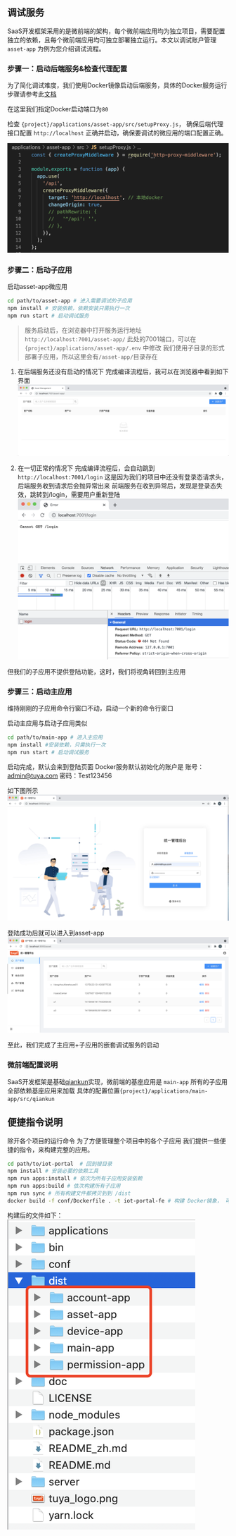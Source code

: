 ## 调试服务

SaaS开发框架采用的是微前端的架构，每个微前端应用均为独立项目，需要配置独立的依赖，且每个微前端应用均可独立部署独立运行。本文以调试账户管理 `asset-app` 为例为您介绍调试流程。


### 步骤一：启动后端服务&检查代理配置

为了简化调试难度，我们使用Docker镜像启动后端服务，具体的Docker服务运行步骤请参考此[文档](https://developer.tuya.com/cn/docs/iot/SaaSDevelopmentFramework_Image?id=Kapsg7pttb8f2)

在这里我们指定Docker启动端口为`80`

检查 `{project}/applications/asset-app/src/setupProxy.js`，
确保后端代理接口配置 `http://localhost` 正确并启动，确保要调试的微应用的端口配置正确。

![proxy](./images/asset-app-proxy.png)


### 步骤二：启动子应用
启动asset-app微应用

```bash
cd path/to/asset-app # 进入需要调试的子应用
npm install # 安装依赖，依赖安装只需执行一次
npm run start # 启动调试服务
```
> 服务启动后，在浏览器中打开服务运行地址 `http://localhost:7001/asset-app/`
此处的7001端口，可以在 `{project}/applications/asset-app/.env` 中修改
我们使用子目录的形式部署子应用，所以这里会有`/asset-app/`目录存在

1. 在后端服务还没有启动的情况下
完成编译流程后，我可以在浏览器中看到如下界面
![](./images/asset-app-empty.png)

2. 在一切正常的情况下
完成编译流程后，会自动跳到`http://localhost:7001/login`
这是因为我们的项目中还没有登录态请求头，后端服务收到请求后会抛异常出来
前端服务在收到异常后，发现是登录态失效，跳转到/login，需要用户重新登陆
![](./images/asset-app-error.png)

但我们的子应用不提供登陆功能，这时，我们将视角转回到主应用


### 步骤三：启动主应用

维持刚刚的子应用命令行窗口不动，启动一个新的命令行窗口

启动主应用与启动子应用类似


```bash
cd path/to/main-app # 进入主应用
npm install #安装依赖，只需执行一次
npm run start # 启动调试服务
```
启动完成，默认会来到登陆页面
Docker服务默认初始化的账户是
账号：admin@tuya.com
密码：Test123456

如下图所示
![](./images/main-app-login.png)


登陆成功后就可以进入到asset-app
![](./images/asset-app.png)

至此，我们完成了主应用+子应用的嵌套调试服务的启动


### 微前端配置说明

SaaS开发框架是基础[qiankun](https://qiankun.umijs.org/zh)实现，微前端的基座应用是 `main-app`
所有的子应用全部依赖基座应用来加载
具体的配置位置`{project}/applications/main-app/src/qiankun`



## 便捷指令说明

除开各个项目的运行命令
为了方便管理整个项目中的各个子应用
我们提供一些便捷的指令，来构建完整的应用。

```bash
cd path/to/iot-portal  # 回到根目录
npm install # 安装必要的依赖工具
npm run apps:install # 依次为所有子应用安装依赖
npm run apps:build # 依次构建所有子应用
npm run sync # 所有构建文件都拷贝到到 /dist
docker build -f conf/Dockerfile . -t iot-portal-fe # 构建 Docker镜象， 可选

```

构建后的文件如下：
![image.png](./images/build.png)